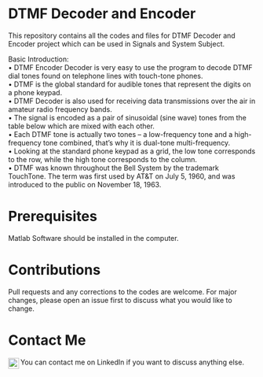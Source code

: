 # DTMF Decoder and Encoder
This repository contains all the codes and files for DTMF Decoder and Encoder project which can be used in Signals and System Subject. 

Basic Introduction:<br/>
  • DTMF Encoder Decoder is very easy to use the program to decode DTMF dial tones found on telephone lines with touch-tone phones.<br/>
  • DTMF is the global standard for audible tones that represent the digits on a phone keypad.<br/>
  • DTMF Decoder is also used for receiving data transmissions over the air in amateur radio frequency bands.<br/>
  • The signal is encoded as a pair of sinusoidal (sine wave) tones from the table below which are mixed with each other. <br/>
  • Each DTMF tone is actually two tones – a low-frequency tone and a high-frequency tone combined, that’s why it is dual-tone multi-frequency.<br/>
  • Looking at the standard phone keypad as a grid, the low tone corresponds to the row, while the high tone corresponds to the column.<br/>
  • DTMF was known throughout the Bell System by the trademark TouchTone. The term was first used by AT&T on July 5, 1960, and was introduced to the public on November 18,       1963.<br/>

# Prerequisites
Matlab Software should be installed in the computer.

# Contributions
Pull requests and any corrections to the codes are welcome. For major changes, please open an issue first to discuss what you would like to change.

# Contact Me
You can contact me on LinkedIn if you want to discuss anything else. 
<a href="https://www.linkedin.com/in/rudra-pratap-singh-369176191/">
<img align="left" alt="LinkdeIN" width="22px" src="https://cdn.jsdelivr.net/npm/simple-icons@v3/icons/linkedin.svg" />
</a>
